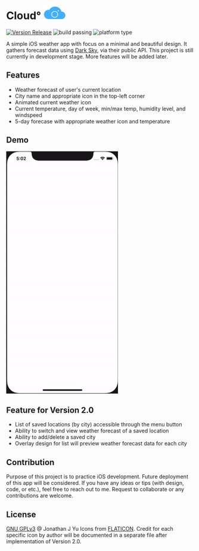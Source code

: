 

# Cloud° <img width="60" height="35" src="https://github.com/jonyu96/Cloud-/blob/master/Cloud%C2%B0_Logo%20(3).jpg">

[![Version Release](https://img.shields.io/badge/version-1.0-blue.svg)](https://github.com/jonyu96/Cloud-/releases) ![build passing](https://img.shields.io/badge/build-passing-brightgreen.svg) ![platform type](https://img.shields.io/badge/platform-iOS-lightgrey.svg)

A simple iOS weather app with focus on a minimal and beautiful design. It gathers forecast data using [Dark Sky](https://darksky.net/dev), via their public API. This project is still currently in development stage. More features will be added later. 

## Features
* Weather forecast of user's current location
* City name and appropriate icon in the top-left corner
* Animated current weather icon 
* Current temperature, day of week, min/max temp, humidity level, and windspeed 
* 5-day forecase with appropriate weather icon and temperature

## Demo 
<img src="https://github.com/jonyu96/Cloud-/blob/master/ezgif.com-crop.gif" width="300" height="650" />

## Feature for Version 2.0 
* List of saved locations (by city) accessible through the menu button 
* Ability to switch and view weather forecast of a saved location 
* Ability to add/delete a saved city 
* Overlay design for list will preview weather forecast data for each city

## Contribution 
Purpose of this project is to practice iOS development. Future deployment of this app will be considered. If you have any ideas or tips (with design, code, or etc.), feel free to reach out to me. Request to collaborate or any contributions are welcome. 

## License 
[GNU GPLv3](https://github.com/jonyu96/Cloud-/blob/master/LICENSE.txt) @ Jonathan J Yu
Icons from [FLATICON](https://www.flaticon.com/categories/weather). Credit for each specific icon by author will be documented in a separate file after implementation of Version 2.0. 
